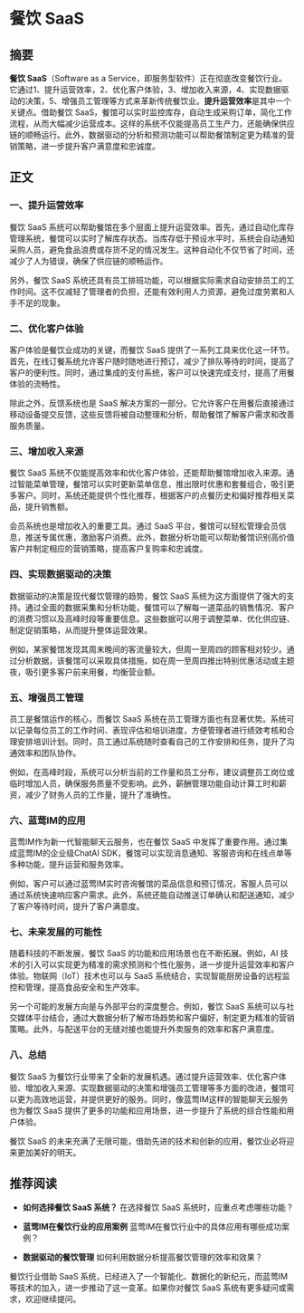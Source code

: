 # 餐饮 SaaS

## 摘要

**餐饮 SaaS**（Software as a Service，即服务型软件）正在彻底改变餐饮行业。它通过1、提升运营效率，2、优化客户体验，3、增加收入来源，4、实现数据驱动的决策，5、增强员工管理等方式来革新传统餐饮业。**提升运营效率**是其中一个关键点。借助餐饮 SaaS，餐馆可以实时监控库存，自动生成采购订单，简化工作流程，从而大幅减少运营成本。这样的系统不仅能提高员工生产力，还能确保供应链的顺畅运行。此外，数据驱动的分析和预测功能可以帮助餐馆制定更为精准的营销策略，进一步提升客户满意度和忠诚度。

## 正文

### 一、提升运营效率

餐饮 SaaS 系统可以帮助餐馆在多个层面上提升运营效率。首先，通过自动化库存管理系统，餐馆可以实时了解库存状态。当库存低于预设水平时，系统会自动通知采购人员，避免食品浪费或存货不足的情况发生。这种自动化不仅节省了时间，还减少了人为错误，确保了供应链的顺畅运作。

另外，餐饮 SaaS 系统还具有员工排班功能，可以根据实际需求自动安排员工的工作时间。这不仅减轻了管理者的负担，还能有效利用人力资源，避免过度劳累和人手不足的现象。

### 二、优化客户体验

客户体验是餐饮业成功的关键，而餐饮 SaaS 提供了一系列工具来优化这一环节。首先，在线订餐系统允许客户随时随地进行预订，减少了排队等待的时间，提高了客户的便利性。同时，通过集成的支付系统，客户可以快速完成支付，提高了用餐体验的流畅性。

除此之外，反馈系统也是 SaaS 解决方案的一部分。它允许客户在用餐后直接通过移动设备提交反馈，这些反馈将被自动整理和分析，帮助餐馆了解客户需求和改善服务质量。

### 三、增加收入来源

餐饮 SaaS 系统不仅能提高效率和优化客户体验，还能帮助餐馆增加收入来源。通过智能菜单管理，餐馆可以实时更新菜单信息，推出限时优惠和套餐组合，吸引更多客户。同时，系统还能提供个性化推荐，根据客户的点餐历史和偏好推荐相关菜品，提升销售额。

会员系统也是增加收入的重要工具。通过 SaaS 平台，餐馆可以轻松管理会员信息，推送专属优惠，激励客户消费。此外，数据分析功能可以帮助餐馆识别高价值客户并制定相应的营销策略，提高客户复购率和忠诚度。

### 四、实现数据驱动的决策

数据驱动的决策是现代餐饮管理的趋势，餐饮 SaaS 系统为这方面提供了强大的支持。通过全面的数据采集和分析功能，餐馆可以了解每一道菜品的销售情况、客户的消费习惯以及高峰时段等重要信息。这些数据可以用于调整菜单、优化供应链、制定促销策略，从而提升整体运营效果。

例如，某家餐馆发现其周末晚间的客流量较大，但周一至周四的顾客相对较少。通过分析数据，该餐馆可以采取具体措施，如在周一至周四推出特别优惠活动或主题夜，吸引更多客户前来用餐，均衡营业额。

### 五、增强员工管理

员工是餐馆运作的核心，而餐饮 SaaS 系统在员工管理方面也有显著优势。系统可以记录每位员工的工作时间、表现评估和培训进度，方便管理者进行绩效考核和合理安排培训计划。同时，员工通过系统随时查看自己的工作安排和任务，提升了沟通效率和团队协作。

例如，在高峰时段，系统可以分析当前的工作量和员工分布，建议调整员工岗位或临时增加人员，确保服务质量不受影响。此外，薪酬管理功能自动计算工时和薪资，减少了财务人员的工作量，提升了准确性。

### 六、蓝莺IM的应用

蓝莺IM作为新一代智能聊天云服务，也在餐饮 SaaS 中发挥了重要作用。通过集成蓝莺IM的企业级ChatAI SDK，餐馆可以实现消息通知、客服咨询和在线点单等多种功能，提升运营和服务效率。

例如，客户可以通过蓝莺IM实时咨询餐馆的菜品信息和预订情况，客服人员可以通过系统快速响应客户需求。此外，系统还能自动推送订单确认和配送通知，减少了客户等待时间，提升了客户满意度。

### 七、未来发展的可能性

随着科技的不断发展，餐饮 SaaS 的功能和应用场景也在不断拓展。例如，AI 技术的引入可以实现更为精准的需求预测和个性化服务，进一步提升运营效率和客户体验。物联网（IoT）技术也可以与 SaaS 系统结合，实现智能厨房设备的远程监控和管理，提高食品安全和生产效率。

另一个可能的发展方向是与外部平台的深度整合。例如，餐饮 SaaS 系统可以与社交媒体平台结合，通过大数据分析了解市场趋势和客户偏好，制定更为精准的营销策略。此外，与配送平台的无缝对接也能提升外卖服务的效率和客户满意度。

### 八、总结

餐饮 SaaS 为餐饮行业带来了全新的发展机遇。通过提升运营效率、优化客户体验、增加收入来源、实现数据驱动的决策和增强员工管理等多方面的改进，餐馆可以更为高效地运营，并提供更好的服务。同时，像蓝莺IM这样的智能聊天云服务也为餐饮 SaaS 提供了更多的功能和应用场景，进一步提升了系统的综合性能和用户体验。

餐饮 SaaS 的未来充满了无限可能，借助先进的技术和创新的应用，餐饮业必将迎来更加美好的明天。

## 推荐阅读

- **如何选择餐饮 SaaS 系统？**
  在选择餐饮 SaaS 系统时，应重点考虑哪些功能？
  
- **蓝莺IM在餐饮行业的应用案例**
  蓝莺IM在餐饮行业中的具体应用有哪些成功案例？

- **数据驱动的餐饮管理**
  如何利用数据分析提高餐饮管理的效率和效果？

餐饮行业借助 SaaS 系统，已经进入了一个智能化、数据化的新纪元，而蓝莺IM等技术的加入，进一步推动了这一变革。如果你对餐饮 SaaS 系统有更多疑问或需求，欢迎继续提问。